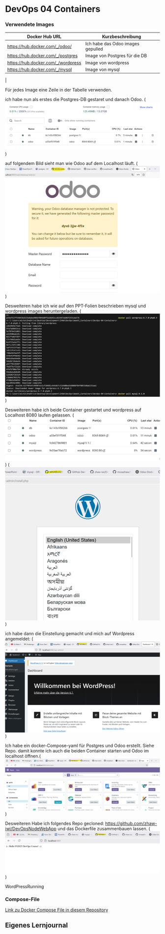 # DevOps 04 Containers

### Verwendete Images

| Docker Hub URL | Kurzbeschreibung
| ------- | ------- |
| https://hub.docker.com/_/odoo/ | Ich habe das Odoo images gepulled|
| https://hub.docker.com/_/postgres | Image von Postgres für die DB |
| https://hub.docker.com/_/wordpress | Image von wordpress |
| https://hub.docker.com/_/mysql | Image von mysql |
| 

Für jedes Image eine Zeile in der Tabelle verwenden.


ich habe nun als erstes die Postgres-DB gestaret und danach Odoo. (![db_Odoo_Containers](images/dbOdooContainers.png))

auf folgendem Bild sieht man wie Odoo auf dem Localhost läuft. (![Odoo](images/Odoo.png))

Desweiteren habe ich wie auf den PPT-Folien beschrieben mysql und wordpress images heruntergeladen. (![imagesmysqlwordpress](images/imagesmysqlwordpress.png))

Desweiteren habe ich beide Container gestartet und wordpress auf Localhost 8080 laufen gelassen. (![wordpressmysqlContainers](images/wordpressmysqlContainers.png)) (![WordpressLocalhost](images/WordpressLocalhost.png))

ich habe dann die Einstellung gemacht und mich auf Wordpress angemeldet: (![WordPressRunning](images/WordPressRunning.png))

Ich habe ein docker-Compose-yaml für Postgres und Odoo erstellt. Siehe Repo. damit konnte ich auch die beiden Container starten und Odoo im localhost öffnen.(![OdooRunning](images/OdooRunning.png))

Desweiteren Habe ich folgendes Repo gecloned: https://github.com/zhaw-iwi/DevOpsNodeWebApp und das Dockerfile zusammenbauen lassen. (![DockerFileBuild](images/DockerFileBuild.png))


WordPressRunning
### Compose-File

[Link zu Docker Compose File in diesem Repository](README.md)

## Eigenes Lernjournal